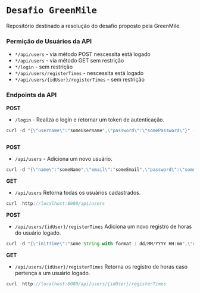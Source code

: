 # `Desafio GreenMile`

Repositório destinado a resolução do desafio proposto pela GreenMile.

### Permição de Usuários da API

- `*/api/users`  - via método POST nescessita está logado
- `*/api/users` - via método GET sem restrição
- `*/login` - sem restrição
- `*/api/users/registerTimes` - nescessita está logado
- `*/api/users/{idUser}/registerTimes` - sem restrição

### Endpoints da API

**POST**

- `/login` - Realiza o login e retornar um token de autenticação.


```javascript 
curl -d "{\"username\":"someUsername",\"password\":\"somePassword\"}" -H "Content-Type: application/json" http://localhost:8080/api/users
                 
```

**POST**

- `/api/users` - Adiciona um novo usuário.

```javascript 
curl -d "{\"name\":"someName",\"email\":"someEmail",\"password\":\"somePassword\"}" -H "authToken: <YOUR TOKEN ACESS>" "Content-Type: application/json" http://localhost:8080/api/users            
```

**GET**

- `/api/users` Retorna todas os usuários cadastrados.

```javascript 
curl  http://localhost:8080/api/users              
```

**POST**

- `/api/users/{idUser}/registerTimes`  Adiciona um novo registro de horas do usuário logado.

```javascript 
curl -d "{\"initTime\":"some String with format : dd/MM/YYYY HH:mm",\"endTime\":"some String with format : dd/MM/YYYY HH:mm"}" -H "authToken: <YOUR TOKEN ACESS>" "Content-Type: application/json" http://localhost:8080/api/users/{idUser}/registerTimes           
```

**GET**

- `/api/users/{idUser}/registerTimes` Retorna os registro de horas caso pertença a um usuário logado.

```javascript 
curl  http://localhost:8080/api/users/{idUser}/registerTimes               
```

